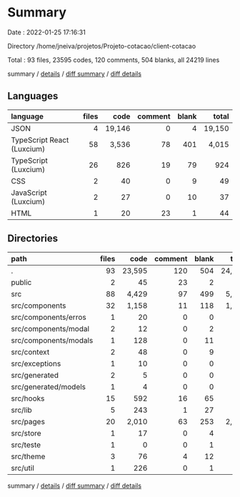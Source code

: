 # Summary

Date : 2022-01-25 17:16:31

Directory /home/jneiva/projetos/Projeto-cotacao/client-cotacao

Total : 93 files,  23595 codes, 120 comments, 504 blanks, all 24219 lines

summary / [details](details.md) / [diff summary](diff.md) / [diff details](diff-details.md)

## Languages
| language | files | code | comment | blank | total |
| :--- | ---: | ---: | ---: | ---: | ---: |
| JSON | 4 | 19,146 | 0 | 4 | 19,150 |
| TypeScript React (Luxcium) | 58 | 3,536 | 78 | 401 | 4,015 |
| TypeScript (Luxcium) | 26 | 826 | 19 | 79 | 924 |
| CSS | 2 | 40 | 0 | 9 | 49 |
| JavaScript (Luxcium) | 2 | 27 | 0 | 10 | 37 |
| HTML | 1 | 20 | 23 | 1 | 44 |

## Directories
| path | files | code | comment | blank | total |
| :--- | ---: | ---: | ---: | ---: | ---: |
| . | 93 | 23,595 | 120 | 504 | 24,219 |
| public | 2 | 45 | 23 | 2 | 70 |
| src | 88 | 4,429 | 97 | 499 | 5,025 |
| src/components | 32 | 1,158 | 11 | 118 | 1,287 |
| src/components/erros | 1 | 20 | 0 | 0 | 20 |
| src/components/modal | 2 | 12 | 0 | 2 | 14 |
| src/components/modals | 1 | 128 | 0 | 11 | 139 |
| src/context | 2 | 48 | 0 | 9 | 57 |
| src/exceptions | 1 | 10 | 0 | 0 | 10 |
| src/generated | 2 | 5 | 0 | 0 | 5 |
| src/generated/models | 1 | 4 | 0 | 0 | 4 |
| src/hooks | 15 | 592 | 16 | 65 | 673 |
| src/lib | 5 | 243 | 1 | 27 | 271 |
| src/pages | 20 | 2,010 | 63 | 253 | 2,326 |
| src/store | 1 | 17 | 0 | 4 | 21 |
| src/teste | 1 | 0 | 0 | 1 | 1 |
| src/theme | 3 | 76 | 4 | 12 | 92 |
| src/util | 1 | 226 | 0 | 1 | 227 |

summary / [details](details.md) / [diff summary](diff.md) / [diff details](diff-details.md)
